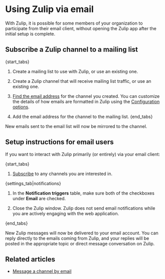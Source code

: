 # Using Zulip via email

With Zulip, it is possible for some members of your organization to participate
from their email client, without opening the Zulip app after the initial
setup is complete.

## Subscribe a Zulip channel to a mailing list

{start_tabs}

1. Create a mailing list to use with Zulip, or use an existing one.

2. Create a Zulip channel that will receive mailing list traffic, or
   use an existing one.

3. [Find the email address](/help/message-a-channel-by-email#message-a-channel-by-email_1)
   for the channel you created. You can customize the details of how emails
   are formatted in Zulip using the
   [Configuration options][configuration-options].

[configuration-options]: /help/message-a-channel-by-email#configuration-options

4. Add the email address for the channel to the mailing list.
{end_tabs}

New emails sent to the email list will now be mirrored to the channel.

## Setup instructions for email users

If you want to interact with Zulip primarily (or entirely) via your email client:

{start_tabs}

1. [Subscribe](/help/browse-and-subscribe-to-streams) to any channels you are
interested in.

{settings_tab|notifications}

1.  In the **Notification triggers** table, make sure both of the checkboxes
    under **Email** are checked.

1. Close the Zulip window. Zulip does not send email notifications
   while you are actively engaging with the web application.

{end_tabs}

New Zulip messages will now be delivered to your email account. You
can reply directly to the emails coming from Zulip, and your replies
will be posted in the appropriate topic or direct message
conversation on Zulip.

## Related articles

* [Message a channel by email](/help/message-a-channel-by-email)
